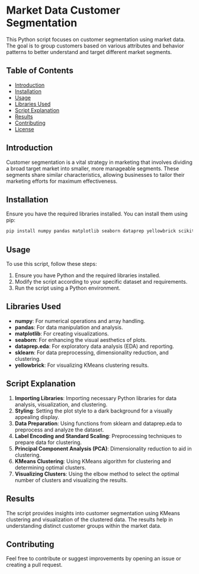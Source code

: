 # Market Data Customer Segmentation

This Python script focuses on customer segmentation using market data. The goal is to group customers based on various attributes and behavior patterns to better understand and target different market segments.

## Table of Contents
- [Introduction](#introduction)
- [Installation](#installation)
- [Usage](#usage)
- [Libraries Used](#libraries-used)
- [Script Explanation](#script-explanation)
- [Results](#results)
- [Contributing](#contributing)
- [License](#license)

## Introduction
Customer segmentation is a vital strategy in marketing that involves dividing a broad target market into smaller, more manageable segments. These segments share similar characteristics, allowing businesses to tailor their marketing efforts for maximum effectiveness.

## Installation
Ensure you have the required libraries installed. You can install them using pip:

```bash
pip install numpy pandas matplotlib seaborn dataprep yellowbrick scikit-learn
```

## Usage
To use this script, follow these steps:
1. Ensure you have Python and the required libraries installed.
2. Modify the script according to your specific dataset and requirements.
3. Run the script using a Python environment.

## Libraries Used
- **numpy**: For numerical operations and array handling.
- **pandas**: For data manipulation and analysis.
- **matplotlib**: For creating visualizations.
- **seaborn**: For enhancing the visual aesthetics of plots.
- **dataprep.eda**: For exploratory data analysis (EDA) and reporting.
- **sklearn**: For data preprocessing, dimensionality reduction, and clustering.
- **yellowbrick**: For visualizing KMeans clustering results.

## Script Explanation
1. **Importing Libraries**: Importing necessary Python libraries for data analysis, visualization, and clustering.
2. **Styling**: Setting the plot style to a dark background for a visually appealing display.
3. **Data Preparation**: Using functions from sklearn and dataprep.eda to preprocess and analyze the dataset.
4. **Label Encoding and Standard Scaling**: Preprocessing techniques to prepare data for clustering.
5. **Principal Component Analysis (PCA)**: Dimensionality reduction to aid in clustering.
6. **KMeans Clustering**: Using KMeans algorithm for clustering and determining optimal clusters.
7. **Visualizing Clusters**: Using the elbow method to select the optimal number of clusters and visualizing the results.


## Results
The script provides insights into customer segmentation using KMeans clustering and visualization of the clustered data. The results help in understanding distinct customer groups within the market data.

## Contributing
Feel free to contribute or suggest improvements by opening an issue or creating a pull request.



